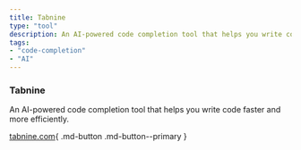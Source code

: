 ```yaml
---
title: Tabnine
type: "tool"
description: An AI-powered code completion tool that helps you write code faster and more efficiently.
tags:
- "code-completion"
- "AI"
---
```


### Tabnine

An AI-powered code completion tool that helps you write code faster and more efficiently.

[tabnine.com](https://www.tabnine.com/){ .md-button .md-button--primary } 
